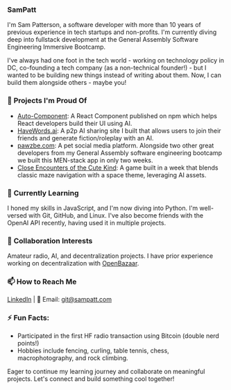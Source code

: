 ### SamPatt

I'm Sam Patterson, a software developer with more than 10 years of previous experience in tech startups and non-profits. I'm currently diving deep into fullstack development at the General Assembly Software Engineering Immersive Bootcamp. 

I've always had one foot in the tech world - working on technology policy in DC, co-founding a tech company (as a non-technical founder!) - but I wanted to be building new things instead of writing about them. Now, I can build them alongside others - maybe you!

### 🔭 **Projects I'm Proud Of**
  - [Auto-Component](https://github.com/TimHuitt/auto-component): A React Component published on npm which helps React developers build their UI using AI.
  - [HaveWords.ai](https://github.com/SamPatt/HaveWords.ai): A p2p AI sharing site I built that allows users to join their friends and generate fiction/roleplay with an AI.
  - [pawzbe.com](https://github.com/SamPatt/pawzbe): A pet social media platform. Alongside two other great developers from my General Assembly software engineering bootcamp we built this MEN-stack app in only two weeks.
  - [Close Encounters of the Cute Kind](https://github.com/SamPatt/close-encounters-of-the-cute-kind): A game built in a week that blends classic maze navigation with a space theme, leveraging AI assets.

### 🌱 **Currently Learning** 
I honed my skills in JavaScript, and I'm now diving into Python. I'm well-versed with Git, GitHub, and Linux. I've also become friends with the OpenAI API recently, having used it in multiple projects.

### 👯 **Collaboration Interests** 
Amateur radio, AI, and decentralization projects. I have prior experience working on decentralization with [OpenBazaar](https://openbazaar.org/).

### 📫 **How to Reach Me** 
[LinkedIn](https://www.linkedin.com/in/sampatt-dev/) | 📧 Email: [git@sampatt.com](mailto:git@sampatt.com)


### ⚡ **Fun Facts**: 
  - Participated in the first HF radio transaction using Bitcoin (double nerd points!)
  - Hobbies include fencing, curling, table tennis, chess, macrophotography, and rock climbing.

Eager to continue my learning journey and collaborate on meaningful projects. Let's connect and build something cool together!
